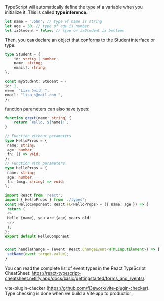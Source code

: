 TypeScript will automatically define the type of a variable when you initialize it. This is called
**type inference.**

```typescript
let name = 'John'; // type of name is string
let age = 30; // type of age is number
let isStudent = false; // type of isStudent is boolean
```

Then, you can declare an object that conforms to the Student interface or type:
```typescript
type Student = {
    id: string | number;
    name: string;
    email?: string;
};
```
```typescript
const myStudent: Student = {
id: 1,
name: "Lisa Smith ",
email: "lisa.s@mail.com ",
};
```

function parameters can also have types:
```typescript
function greet(name: string) {
    return `Hello, ${name}!`;
}
```

```typescript
// Function without parameters 
type HelloProps = {
 name: string;
 age: number;
 fn: () => void;
};
// Function with parameters
type HelloProps = {
 name: string;
 age: number;
 fn: (msg: string) => void;
};
```

```typescript
import React from 'react';
import { HelloProps } from './types';
const HelloComponent: React.FC<HelloProps> = ({ name, age }) => {
 return (
 <>
 Hello {name}, you are {age} years old!
 </>
 );
};
export default HelloComponent;
```

```typescript

const handleChange = (event: React.ChangeEvent<HTMLInputElement>) => {
 setName(event.target.value);
} 
```


You can read the complete list of event types in the React TypeScript CheatSheet: 
https://react-typescript-cheatsheet.netlify.app/docs/basic/gettingstarted/forms_and_events/.

vite-plugin-checker (https://github.com/fi3ework/vite-plugin-checker). Type checking is done when we build a Vite app to production,